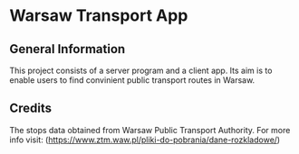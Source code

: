 # Warsaw Transport App

## General Information
This project consists of a server program and a client app.
Its aim is to enable users to find convinient public transport routes in Warsaw.

## Credits
The stops data obtained from Warsaw Public Transport Authority.
For more info visit: (https://www.ztm.waw.pl/pliki-do-pobrania/dane-rozkladowe/)